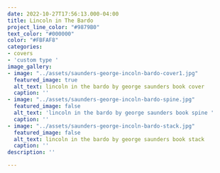 ```yaml
---
date: 2022-10-27T17:56:13.000-04:00
title: Lincoln in The Bardo
project_line_color: "#9879B0"
text_color: "#000000"
color: "#FBFAF8"
categories:
- covers
- 'custom type '
image_gallery:
- image: "../assets/saunders-george-incoln-bardo-cover1.jpg"
  featured_image: true
  alt_text: lincoln in the bardo by george saunders book cover
  caption: ''
- image: "../assets/saunders-george-incoln-bardo-spine.jpg"
  featured_image: false
  alt_text: 'lincoln in the bardo by george saunders book spine '
  caption: ''
- image: "../assets/saunders-george-incoln-bardo-stack.jpg"
  featured_image: false
  alt_text: lincoln in the bardo by george saunders book stack
  caption: ''
description: ''

---
```

